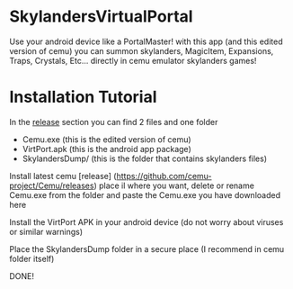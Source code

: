 # SkylandersVirtualPortal
Use your android device like a PortalMaster! with this app (and this edited version of cemu) you can summon skylanders, MagicItem, Expansions, Traps, Crystals, Etc... directly in cemu emulator skylanders games!

# Installation Tutorial
In the [release](https://github.com/TonyHacker03/SkylandersVirtualPortal/releases) section you can find 2 files and one folder
- Cemu.exe (this is the edited version of cemu)
- VirtPort.apk (this is the android app package)
- SkylandersDump/ (this is the folder that contains skylanders files)

Install latest cemu [release] (https://github.com/cemu-project/Cemu/releases) place il where you want, delete or rename Cemu.exe from the folder and paste the Cemu.exe you have downloaded here

Install the VirtPort APK in your android device (do not worry about viruses or similar warnings) 

Place the SkylandersDump folder in a secure place (I recommend in cemu folder itself)

DONE!
